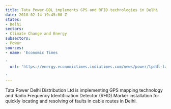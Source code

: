 ```yaml
---
title: Tata Power-DDL implements GPS and RFID technologies in Delhi
date: 2018-02-14 19:45:00 Z
states:
- Delhi
sectors:
- Climate Change and Energy
subsectors:
- Power
sources:
- name: 'Economic Times

'
  url: 'https://energy.economictimes.indiatimes.com/news/power/tpddl-launches-gps-and-rfid-technology-for-quick-resolution-of-faults/62791707

'
---
```


Tata Power Delhi Distribution Ltd is implementing GPS mapping technology and Radio Frequency Identification Detector (RFID) Marker installation for quickly locating and resolving of faults in cable routes in Delhi. 
